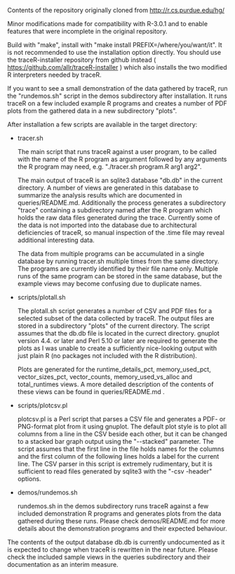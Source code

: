 Contents of the repository originally cloned from
http://r.cs.purdue.edu/hg/

Minor modifications made for compatibility with R-3.0.1 and to enable
features that were incomplete in the original repository.

Build with "make", install with
"make install PREFIX=/where/you/want/it".
It is not recommended to use the installation option directly.
You should use the traceR-installer repository from github instead
( https://github.com/allr/traceR-installer ) which also installs the
two modified R interpreters needed by traceR.

If you want to see a small demonstration of the data gathered by
traceR, run the "rundemos.sh" script in the demos subdirectory after
installation. It runs traceR on a few included example R programs and
creates a number of PDF plots from the gathered data in a new
subdirectory "plots".

After installation a few scripts are available in the target
directory:

- tracer.sh

    The main script that runs traceR against a user program, to be
    called with the name of the R program as argument followed by any
    arguments the R program may need, e.g. "./tracer.sh program.R arg1
    arg2".

    The main output of traceR is an sqlite3 database "db.db" in the
    current directory. A number of views are generated in this
    database to summarize the analysis results which are documented
    in queries/README.md. Additionally the process generates a
    subdirectory "trace" containing a subdirectory named after the R
    program which holds the raw data files generated during the
    trace. Currently some of the data is not imported into the
    database due to architectural deficiencies of traceR, so manual
    inspection of the <program>.time file may reveal additional
    interesting data.

    The data from multiple programs can be accumulated in a single
    database by running tracer.sh multiple times from the same
    directory. The programs are currently identified by their file
    name only. Multiple runs of the same program can be stored in the
    same database, but the example views may become confusing due to
    duplicate names.

- scripts/plotall.sh

    The plotall.sh script generates a number of CSV and PDF files for
    a selected subset of the data collected by traceR. The output
    files are stored in a subdirectory "plots" of the current directory.
    The script assumes that the db.db file is located in
    the currect directory. gnuplot version 4.4. or later and Perl 5.10
    or later are required to generate the plots as I was unable to
    create a sufficiently nice-looking output with just plain R (no
    packages not included with the R distribution).

    Plots are generated for the runtime_details_pct, memory_used_pct,
    vector_sizes_pct, vector_counts, memory_used_vs_alloc and
    total_runtimes views. A more detailed description of the contents
    of these views can be found in queries/README.md .

- scripts/plotcsv.pl

    plotcsv.pl is a Perl script that parses a CSV file and generates a
    PDF- or PNG-format plot from it using gnuplot. The default plot
    style is to plot all columns from a line in the CSV beside each
    other, but it can be changed to a stacked bar graph output using
    the "--stacked" parameter. The script assumes that the first line
    in the file holds names for the columns and the first column of
    the following lines holds a label for the current line. The CSV
    parser in this script is extremely rudimentary, but it is
    sufficient to read files generated by sqlite3 with the "-csv
    -header" options.

- demos/rundemos.sh

    rundemos.sh in the demos subdirectory runs traceR against a few
    included demonstration R programs and generates plots from the
    data gathered during these runs. Please check demos/README.md for
    more details about the demonstration programs and their expected
    behaviour.


The contents of the output database db.db is currently undocumented as
it is expected to change when traceR is rewritten in the near
future. Please check the included sample views in the queries
subdirectory and their documentation as an interim measure.
